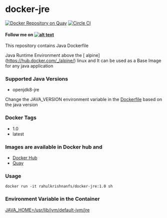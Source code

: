 # docker-jre
[![Docker Repository on Quay](https://quay.io/repository/rahulkrishnanfs/docker-jre/status "Docker Repository on Quay")](https://quay.io/repository/rahulkrishnanfs/docker-jre) [![Circle CI](https://circleci.com/gh/rahulkrishnanfs/docker-jre.png?style=badge)](https://circleci.com/gh/rahulkrishnanfs/docker-jre)


#### Follow me on [![alt text][1.1]][1]

This repository contains Java Dockerfile 

Java Runtime Environment above the [ alpine] (https://hub.docker.com/_/alpine/) linux and It can be used as a Base Image for any java application


### Supported Java Versions

- openjdk8-jre

Change the JAVA_VERSION environment variable in the [Dockerfile](Dockerfile) based on the java version

### Docker Tags

* 1.0 
* latest

### Images are available in Docker hub and 

* [ Docker Hub]( https://hub.docker.com/r/rahulkrishnanfs/docker-jre/ )
* [ Quay ]( https://quay.io/repository/rahulkrishnanfs/docker-jre )

### Usage 
```
docker run -it rahulkrishnanfs/docker-jre:1.0 sh

```
### Environment Variable in the Container

   [JAVA_HOME=/usr/lib/jvm/default-jvm/jre](Dockerfile)

[1.1]: http://i.imgur.com/tXSoThF.png (twitter icon with padding)
[1]: http://www.twitter.com/rahulkrishnanra



